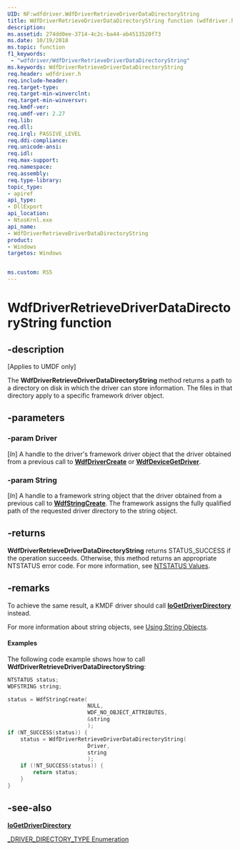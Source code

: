 ```yaml
---
UID: NF:wdfdriver.WdfDriverRetrieveDriverDataDirectoryString
title: WdfDriverRetrieveDriverDataDirectoryString function (wdfdriver.h)
description:
ms.assetid: 274dd0ee-3714-4c2c-ba44-ab4513520f73
ms.date: 10/19/2018
ms.topic: function
f1_keywords:
 - "wdfdriver/WdfDriverRetrieveDriverDataDirectoryString"
ms.keywords: WdfDriverRetrieveDriverDataDirectoryString
req.header: wdfdriver.h
req.include-header:
req.target-type:
req.target-min-winverclnt:
req.target-min-winversvr:
req.kmdf-ver:
req.umdf-ver: 2.27
req.lib:
req.dll:
req.irql: PASSIVE_LEVEL
req.ddi-compliance:
req.unicode-ansi:
req.idl:
req.max-support:
req.namespace:
req.assembly:
req.type-library: 
topic_type: 
- apiref
api_type: 
- DllExport
api_location: 
- NtosKrnl.exe
api_name: 
- WdfDriverRetrieveDriverDataDirectoryString
product:
- Windows
targetos: Windows


ms.custom: RS5
---
```


# WdfDriverRetrieveDriverDataDirectoryString function


## -description

<p class="CCE_Message">[Applies to UMDF only]</p>

The **WdfDriverRetrieveDriverDataDirectoryString** method returns a path to a directory on disk in which the driver can store information.  The files in that directory apply to a specific framework driver object.

## -parameters

### -param Driver
[_In_] A handle to the driver's framework driver object that the driver obtained from a previous call to [**WdfDriverCreate**](https://docs.microsoft.com/windows-hardware/drivers/ddi/content/wdfdriver/nf-wdfdriver-wdfdrivercreate) or [**WdfDeviceGetDriver**](https://docs.microsoft.com/windows-hardware/drivers/ddi/content/wdfdevice/nf-wdfdevice-wdfdevicegetdriver).

### -param String
[_In_] A handle to a framework string object that the driver obtained from a previous call to [**WdfStringCreate**](https://docs.microsoft.com/windows-hardware/drivers/ddi/content/wdfstring/nf-wdfstring-wdfstringcreate). The framework assigns the fully qualified path of the requested driver directory to the string object.

## -returns
**WdfDriverRetrieveDriverDataDirectoryString** returns STATUS_SUCCESS if the operation succeeds. Otherwise, this method returns an appropriate NTSTATUS error code. For more information, see [NTSTATUS Values](https://docs.microsoft.com/windows-hardware/drivers/kernel/ntstatus-values).

## -remarks
To achieve the same result, a KMDF driver should call [**IoGetDriverDirectory**](https://docs.microsoft.com/windows-hardware/drivers/ddi/content/wdm/nf-wdm-iogetdriverdirectory) instead.

For more information about string objects, see [Using String Objects](https://docs.microsoft.com/windows-hardware/drivers/wdf/using-string-objects).

#### Examples

The following code example shows how to call **WdfDriverRetrieveDriverDataDirectoryString**:

```cpp
NTSTATUS status;
WDFSTRING string;

status = WdfStringCreate(
                         NULL,
                         WDF_NO_OBJECT_ATTRIBUTES,
                         &string
                         );
if (NT_SUCCESS(status)) {
    status = WdfDriverRetrieveDriverDataDirectoryString(
                         Driver,
                         string
                         );
    if (!NT_SUCCESS(status)) {
        return status;
    }
}
```

## -see-also

[**IoGetDriverDirectory**](https://docs.microsoft.com/windows-hardware/drivers/ddi/content/wdm/nf-wdm-iogetdriverdirectory)

[_DRIVER_DIRECTORY_TYPE Enumeration](https://docs.microsoft.com/windows-hardware/drivers/ddi/content/wdm/ne-wdm-_driver_directory_type)
